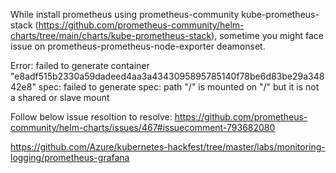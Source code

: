 While install prometheus using prometheus-community kube-prometheus-stack (https://github.com/prometheus-community/helm-charts/tree/main/charts/kube-prometheus-stack), sometime you might face 
issue on prometheus-prometheus-node-exporter deamonset.

Error: failed to generate container "e8adf515b2330a59dadeed4aa3a4343095895785140f78be6d83be29a34842e8" spec: failed to generate spec: path "/" is mounted on "/" but it is not a shared or 
slave mount

Follow below issue resoltion to resolve:
https://github.com/prometheus-community/helm-charts/issues/467#issuecomment-793682080


https://github.com/Azure/kubernetes-hackfest/tree/master/labs/monitoring-logging/prometheus-grafana
